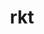 ---
codehost: https://github.com/rkt/rkt
logohandle: coreos_rkt
sort: rkt
title: rkt
website: https://coreos.com/rkt/
---